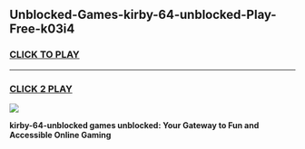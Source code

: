 
## Unblocked-Games-kirby-64-unblocked-Play-Free-k03i4
<h3>
<a href="https://premium76.site?title=kirby-64-unblocked&ref=24M">CLICK TO PLAY</a></h3>
<hr>

<h3>
<a href="https://premium76.site?title=kirby-64-unblocked&ref=24M">CLICK 2 PLAY</a>
  
</h3>

<a href="https://premium76.site?title=kirby-64-unblocked&ref=24M"><img src="https://clearcache.store/games.png"></a>


**kirby-64-unblocked games unblocked: Your Gateway to Fun and Accessible Online Gaming**
